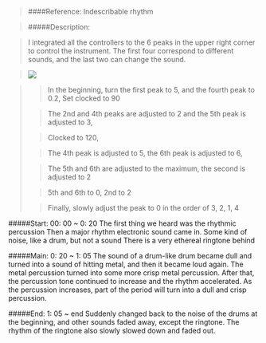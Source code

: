 >####Reference: Indescribable rhythm

>#####Description:

>I integrated all the controllers to the 6 peaks in the upper right corner to control the instrument. The first four correspond to different sounds, and the last two can change the sound.

><img src= "https://drive.google.com/uc?export=view&id=1qgmxFZ4S92txAo4HiCj3XpftXsHkG78p">

>> In the beginning, turn the first peak to 5, and the fourth peak to 0.2,
>> Set clocked to 90
> 
>> The 2nd and 4th peaks are adjusted to 2 and the 5th peak is adjusted to 3,
> 
>> Clocked to 120,
> 
>> The 4th peak is adjusted to 5, the 6th peak is adjusted to 6,
> 
>> The 5th and 6th are adjusted to the maximum, the second is adjusted to 2
> 
>> 5th and 6th to 0, 2nd to 2
> 
>> Finally, slowly adjust the peak to 0 in the order of 3, 2, 1, 4

#####Start: 00: 00 ~ 0: 20
The first thing we heard was the rhythmic percussion
Then a major rhythm electronic sound came in.
Some kind of noise, like a drum, but not a sound
There is a very ethereal ringtone behind

#####Main: 0: 20 ~ 1: 05
The sound of a drum-like drum became dull and turned into a sound of hitting metal, and then it became loud again.
The metal percussion turned into some more crisp metal percussion.
After that, the percussion tone continued to increase and the rhythm accelerated.
As the percussion increases, part of the period will turn into a dull and crisp percussion.

#####End: 1: 05 ~ end
Suddenly changed back to the noise of the drums at the beginning, and other sounds faded away, except the ringtone.
The rhythm of the ringtone also slowly slowed down and faded out.